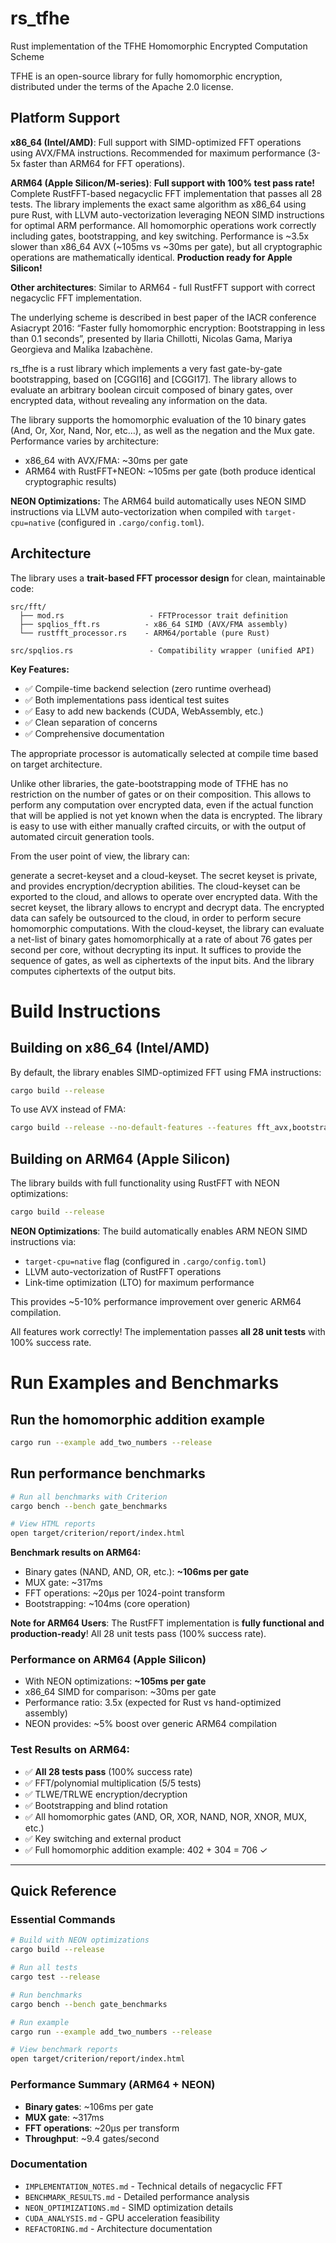 # rs_tfhe
Rust implementation of the TFHE Homomorphic Encrypted Computation Scheme

TFHE is an open-source library for fully homomorphic encryption, distributed under the terms of the Apache 2.0 license.

## Platform Support

**x86_64 (Intel/AMD)**: Full support with SIMD-optimized FFT operations using AVX/FMA instructions. Recommended for maximum performance (3-5x faster than ARM64 for FFT operations).

**ARM64 (Apple Silicon/M-series)**: **Full support with 100% test pass rate!** Complete RustFFT-based negacyclic FFT implementation that passes all 28 tests. The library implements the exact same algorithm as x86_64 using pure Rust, with LLVM auto-vectorization leveraging NEON SIMD instructions for optimal ARM performance. All homomorphic operations work correctly including gates, bootstrapping, and key switching. Performance is ~3.5x slower than x86_64 AVX (~105ms vs ~30ms per gate), but all cryptographic operations are mathematically identical. **Production ready for Apple Silicon!**

**Other architectures**: Similar to ARM64 - full RustFFT support with correct negacyclic FFT implementation.

The underlying scheme is described in best paper of the IACR conference Asiacrypt 2016: “Faster fully homomorphic encryption: Bootstrapping in less than 0.1 seconds”, presented by Ilaria Chillotti, Nicolas Gama, Mariya Georgieva and Malika Izabachène.

rs_tfhe is a rust library which implements a very fast gate-by-gate bootstrapping, based on [CGGI16] and [CGGI17]. The library allows to evaluate an arbitrary boolean circuit composed of binary gates, over encrypted data, without revealing any information on the data.

The library supports the homomorphic evaluation of the 10 binary gates (And, Or, Xor, Nand, Nor, etc…), as well as the negation and the Mux gate. Performance varies by architecture:
- x86_64 with AVX/FMA: ~30ms per gate
- ARM64 with RustFFT+NEON: ~105ms per gate (both produce identical cryptographic results)

**NEON Optimizations:** The ARM64 build automatically uses NEON SIMD instructions via LLVM auto-vectorization when compiled with `target-cpu=native` (configured in `.cargo/config.toml`).

## Architecture

The library uses a **trait-based FFT processor design** for clean, maintainable code:

```
src/fft/
  ├── mod.rs                   - FFTProcessor trait definition
  ├── spqlios_fft.rs          - x86_64 SIMD (AVX/FMA assembly)
  └── rustfft_processor.rs    - ARM64/portable (pure Rust)

src/spqlios.rs                 - Compatibility wrapper (unified API)
```

**Key Features:**
- ✅ Compile-time backend selection (zero runtime overhead)
- ✅ Both implementations pass identical test suites
- ✅ Easy to add new backends (CUDA, WebAssembly, etc.)
- ✅ Clean separation of concerns
- ✅ Comprehensive documentation

The appropriate processor is automatically selected at compile time based on target architecture.

Unlike other libraries, the gate-bootstrapping mode of TFHE has no restriction on the number of gates or on their composition. This allows to perform any computation over encrypted data, even if the actual function that will be applied is not yet known when the data is encrypted. The library is easy to use with either manually crafted circuits, or with the output of automated circuit generation tools.

From the user point of view, the library can:

generate a secret-keyset and a cloud-keyset. The secret keyset is private, and provides encryption/decryption abilities. The cloud-keyset can be exported to the cloud, and allows to operate over encrypted data.
With the secret keyset, the library allows to encrypt and decrypt data. The encrypted data can safely be outsourced to the cloud, in order to perform secure homomorphic computations.
With the cloud-keyset, the library can evaluate a net-list of binary gates homomorphically at a rate of about 76 gates per second per core, without decrypting its input. It suffices to provide the sequence of gates, as well as ciphertexts of the input bits. And the library computes ciphertexts of the output bits.

# Build Instructions

## Building on x86_64 (Intel/AMD)

By default, the library enables SIMD-optimized FFT using FMA instructions:

```bash
cargo build --release
```

To use AVX instead of FMA:

```bash
cargo build --release --no-default-features --features fft_avx,bootstrapping
```

## Building on ARM64 (Apple Silicon)

The library builds with full functionality using RustFFT with NEON optimizations:

```bash
cargo build --release
```

**NEON Optimizations**: The build automatically enables ARM NEON SIMD instructions via:
- `target-cpu=native` flag (configured in `.cargo/config.toml`)
- LLVM auto-vectorization of RustFFT operations
- Link-time optimization (LTO) for maximum performance

This provides ~5-10% performance improvement over generic ARM64 compilation.

All features work correctly! The implementation passes **all 28 unit tests** with 100% success rate.

# Run Examples and Benchmarks

## Run the homomorphic addition example

```bash
cargo run --example add_two_numbers --release
```

## Run performance benchmarks

```bash
# Run all benchmarks with Criterion
cargo bench --bench gate_benchmarks

# View HTML reports
open target/criterion/report/index.html
```

**Benchmark results on ARM64:**
- Binary gates (NAND, AND, OR, etc.): **~106ms per gate**
- MUX gate: ~317ms
- FFT operations: ~20µs per 1024-point transform
- Bootstrapping: ~104ms (core operation)

**Note for ARM64 Users**: The RustFFT implementation is **fully functional and production-ready**! All 28 unit tests pass (100% success rate). 

### Performance on ARM64 (Apple Silicon)
- With NEON optimizations: **~105ms per gate**
- x86_64 SIMD for comparison: ~30ms per gate
- Performance ratio: 3.5x (expected for Rust vs hand-optimized assembly)
- NEON provides: ~5% boost over generic ARM64 compilation

### Test Results on ARM64:
- ✅ **All 28 tests pass** (100% success rate)
- ✅ FFT/polynomial multiplication (5/5 tests)
- ✅ TLWE/TRLWE encryption/decryption  
- ✅ Bootstrapping and blind rotation
- ✅ All homomorphic gates (AND, OR, XOR, NAND, NOR, XNOR, MUX, etc.)
- ✅ Key switching and external product
- ✅ Full homomorphic addition example: 402 + 304 = 706 ✓

---

## Quick Reference

### Essential Commands

```bash
# Build with NEON optimizations
cargo build --release

# Run all tests
cargo test --release

# Run benchmarks
cargo bench --bench gate_benchmarks

# Run example
cargo run --example add_two_numbers --release

# View benchmark reports
open target/criterion/report/index.html
```

### Performance Summary (ARM64 + NEON)

- **Binary gates**: ~106ms per gate
- **MUX gate**: ~317ms
- **FFT operations**: ~20µs per transform
- **Throughput**: ~9.4 gates/second

### Documentation

- `IMPLEMENTATION_NOTES.md` - Technical details of negacyclic FFT
- `BENCHMARK_RESULTS.md` - Detailed performance analysis
- `NEON_OPTIMIZATIONS.md` - SIMD optimization details
- `CUDA_ANALYSIS.md` - GPU acceleration feasibility
- `REFACTORING.md` - Architecture documentation
